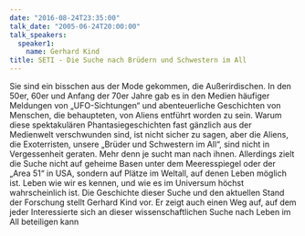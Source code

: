 ```yaml
---
date: "2016-08-24T23:35:00"
talk_date: "2005-06-24T20:00:00"
talk_speakers:
  speaker1:
    name: Gerhard Kind
title: SETI - Die Suche nach Brüdern und Schwestern im All
---
```


Sie sind ein bisschen aus der Mode gekommen, die Außerirdischen.
In den 50er, 60er und Anfang der 70er Jahre gab es in den Medien häufiger Meldungen von „UFO-Sichtungen“ und abenteuerliche Geschichten von Menschen, die behaupteten, von Aliens entführt worden zu sein. Warum diese spektakulären Phantasiegeschichten fast gänzlich aus der Medienwelt verschwunden sind, ist nicht sicher zu sagen, aber die Aliens, die Exoterristen, unsere „Brüder
und Schwestern im All“, sind nicht in Vergessenheit geraten. Mehr denn je sucht man nach ihnen. Allerdings zielt die Suche nicht auf geheime Basen unter dem Meeresspiegel oder der „Area 51“ in USA, sondern auf Plätze im Weltall, auf denen Leben möglich ist. Leben wie wir es kennen, und wie es im Universum höchst wahrscheinlich ist.
Die Geschichte dieser Suche und den aktuellen Stand der Forschung stellt Gerhard Kind vor. Er zeigt auch einen Weg auf, auf dem jeder Interessierte sich an dieser wissenschaftlichen Suche nach Leben im All beteiligen kann
